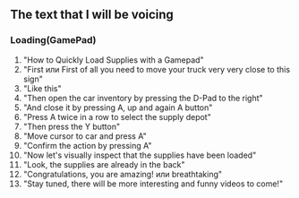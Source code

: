 ## The text that I will be voicing

### Loading(GamePad)
1. "How to Quickly Load Supplies with a Gamepad"
2. "First или First of all you need to move your truck very very close to this sign"
3. "Like this"
4. "Then open the car inventory by pressing the D-Pad to the right"
5. "And close it by pressing A, up and again A button"
8. "Press A twice in a row to select the supply depot"
9. "Then press the Y button"
10. "Move cursor to car and press A"
12. "Confirm the action by pressing A"
13. "Now let's visually inspect that the supplies have been loaded"
17. "Look, the supplies are already in the back"
8. "Congratulations, you are amazing! или breathtaking"
12. "Stay tuned, there will be more interesting and funny videos to come!"
